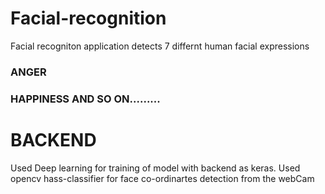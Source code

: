 # Facial-recognition
Facial recogniton application detects 7 differnt human facial expressions
### ANGER
### HAPPINESS AND SO ON.........


# BACKEND
Used Deep learning for training of model with backend as keras.
Used opencv hass-classifier for face co-ordinartes detection from the webCam 


